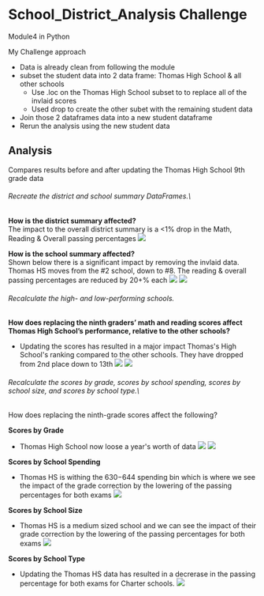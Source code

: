 # School_District_Analysis Challenge
Module4 in Python


My Challenge approach
- Data is already clean from following the module
- subset the student data into 2 data frame: Thomas High School & all other schools
	- Use .loc on the Thomas High School subset to to replace all of the invlaid scores
	- Used drop to create the other subet with the remaining student data
- Join those 2 dataframes data into a new student dataframe
- Rerun the analysis using the new student data 


## Analysis 
Compares results before and after updating the Thomas High School 9th grade data



###### Recreate the district and school summary DataFrames.\
**How is the district summary affected?**\
The impact to the overall district summary is a <1% drop in the Math, Reading & Overall passing percentages
![](District_summary_comparison.png)

**How is the school summary affected?**\
Shown below there is a significant impact by removing the invlaid data. Thomas HS moves from the #2 school, down to #8. The reading & overall passing percentages are reduced by 20+% each 
![](School_summary_invalid_data.png)
![](School_summary_updated_data.png)



###### Recalculate the high- and low-performing schools.

**How does replacing the ninth graders’ math and reading scores affect Thomas High School’s performance, relative to the other schools?**
- Updating the scores has resulted in a major impact Thomas's High School's ranking compared to the other schools. They have dropped from 2nd place down to 13th
![](school_performance_invalid.png)
![](school_performance_updated.png)


###### Recalculate the scores by grade, scores by school spending, scores by school size, and scores by school type.\

How does replacing the ninth-grade scores affect the following?

**Scores by Grade**
- Thomas High School now loose a year's worth of data
![](Math_scores_comparison.png)
![](Reading_scores_comparison.png)


**Scores by School Spending**
- Thomas HS is withing the $630-$644 spending bin which is where we see the impact of the grade correction by the lowering of the passing percentages for both exams
![](Scores_by_school_spending.png)


**Scores by School Size**
- Thomas HS is a medium sized school and we can see the impact of their grade correction by the lowering of the passing percentages for both exams
![](Scores_by_school_size.png)

**Scores by School Type**
- Updating the Thomas HS data has resulted in a decrerase in the passing percentage for both exams for Charter schools.
![](Scores_by_school_type.png)